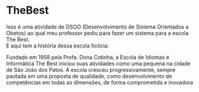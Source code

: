 # TheBest

Isso é uma atividade de DSOO (Desenvolvimento de Sistema Orientados a Obetos) ao qual meu professor pediu para fazer um sistema para a escola The Best.<br />
E aqui tem a história dessa escola fictícia:<br />

Fundado em 1958 pela Profa. Dona Cotinha, a Escola de Idiomas e Informática The Best iniciou suas atividades como uma pequena na cidade de São João dos Patos. A escola cresceu progressivamente, sempre pautada em uma proposta de qualidade, como desenvolvimento de competências em todas as dimensões, de forma comprometida e inovadora
